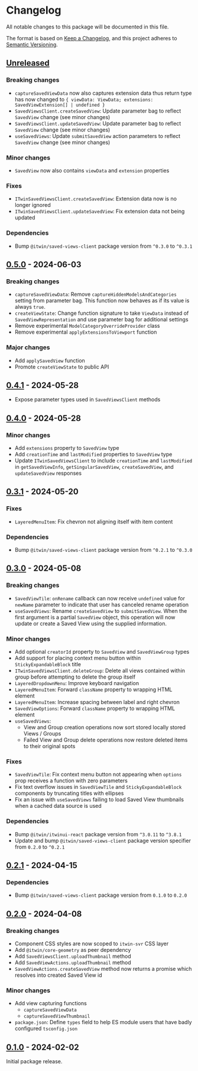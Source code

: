 # Changelog

All notable changes to this package will be documented in this file.

The format is based on [Keep a Changelog](https://keepachangelog.com/en/1.0.0/), and this project adheres to [Semantic Versioning](https://semver.org/spec/v2.0.0.html).

## [Unreleased](https://github.com/iTwin/saved-views/tree/HEAD/packages/saved-views-react)

### Breaking changes

* `captureSavedViewData` now also captures extension data thus return type has now changed to `{ viewData: ViewData; extensions: SavedViewExtension[] | undefined }`
* `SavedViewsClient.createSavedView`: Update parameter bag to reflect `SavedView` change (see minor changes)
* `SavedViewsClient.updateSavedView`: Update parameter bag to reflect `SavedView` change (see minor changes)
* `useSavedViews`: Update `submitSavedView` action parameters to reflect `SavedView` change (see minor changes)

### Minor changes

* `SavedView` now also contains `viewData` and `extension` properties

### Fixes

* `ITwinSavedViewsClient.createSavedView`: Extension data now is no longer ignored
* `ITwinSavedViewsClient.updateSavedView`: Fix extension data not being updated

### Dependencies

* Bump `@itwin/saved-views-client` package version from `^0.3.0` to `^0.3.1`

## [0.5.0](https://github.com/iTwin/saved-views/tree/v0.5.0-react/packages/saved-views-react) - 2024-06-03

### Breaking changes

* `captureSavedViewData`: Remove `captureHiddenModelsAndCategories` setting from parameter bag. This function now behaves as if its value is always `true`.
* `createViewState`: Change function signature to take `ViewData` instead of `SavedViewRepresentation` and use parameter bag for additional settings
* Remove experimental `ModelCategoryOverrideProvider` class
* Remove experimental `applyExtensionsToViewport` function

### Major changes

* Add `applySavedView` function
* Promote `createViewState` to public API

## [0.4.1](https://github.com/iTwin/saved-views/tree/v0.4.1-react/packages/saved-views-react) - 2024-05-28

* Expose parameter types used in `SavedViewsClient` methods

## [0.4.0](https://github.com/iTwin/saved-views/tree/v0.4.0-react/packages/saved-views-react) - 2024-05-28

### Minor changes

* Add `extensions` property to `SavedView` type
* Add `creationTime` and `lastModified` properties to `SavedView` type
* Update `ITwinSavedViewsClient` to include `creationTime` and `lastModified` in `getSavedViewInfo`, `getSingularSavedView`, `createSavedView`, and `updateSavedView` responses

## [0.3.1](https://github.com/iTwin/saved-views/tree/v0.3.1-react/packages/saved-views-react) - 2024-05-20

### Fixes

* `LayeredMenuItem`: Fix chevron not aligning itself with item content

### Dependencies

* Bump `@itwin/saved-views-client` package version from `^0.2.1` to `^0.3.0`

## [0.3.0](https://github.com/iTwin/saved-views/tree/v0.3.0-react/packages/saved-views-react) - 2024-05-08

### Breaking changes

* `SavedViewTile`: `onRename` callback can now receive `undefined` value for `newName` parameter to indicate that user has canceled rename operation
* `useSavedViews`: Rename `createSavedView` to `submitSavedView`. When the first argument is a partial `SavedView` object, this operation will now update or create a Saved View using the supplied information.

### Minor changes

* Add optional `creatorId` property to `SavedView` and `SavedViewGroup` types
* Add support for placing context menu button within `StickyExpandableBlock` title
* `ITwinSavedViewsClient.deleteGroup`: Delete all views contained within group before attempting to delete the group itself
* `LayeredDropdownMenu`: Improve keyboard navigation
* `LayeredMenuItem`: Forward `className` property to wrapping HTML element
* `LayeredMenuItem`: Increase spacing between label and right chevron
* `SavedViewOptions`: Forward `className` property to wrapping HTML element
* `useSavedViews`:
    * View and Group creation operations now sort stored locally stored Views / Groups
    * Failed View and Group delete operations now restore deleted items to their original spots

### Fixes

* `SavedViewTile`: Fix context menu button not appearing when `options` prop receives a function with zero parameters
* Fix text overflow issues in `SavedViewTile` and `StickyExpandableBlock` components by truncating titles with ellipses
* Fix an issue with `useSavedViews` failing to load Saved View thumbnails when a cached data source is used

### Dependencies

* Bump `@itwin/itwinui-react` package version from `^3.0.11` to `^3.8.1`
* Update and bump `@itwin/saved-views-client` package version specifier from `0.2.0` to `^0.2.1`

## [0.2.1](https://github.com/iTwin/saved-views/tree/v0.2.1-react/packages/saved-views-react) - 2024-04-15

### Dependencies

* Bump `@itwin/saved-views-client` package version from `0.1.0` to `0.2.0`

## [0.2.0](https://github.com/iTwin/saved-views/tree/v0.2.0-react/packages/saved-views-react) - 2024-04-08

### Breaking changes

* Component CSS styles are now scoped to `itwin-svr` CSS layer
* Add `@itwin/core-geometry` as peer dependency
* Add `SavedViewsClient.uploadThumbnail` method
* Add `SavedViewActions.uploadThumbnail` method
* `SavedViewActions.createSavedView` method now returns a promise which resolves into created Saved View id

### Minor changes

* Add view capturing functions
    * `captureSavedViewData`
    * `captureSavedViewThumbnail`
* `package.json`: Define `types` field to help ES module users that have badly configured `tsconfig.json`


## [0.1.0](https://github.com/iTwin/saved-views/tree/v0.1.0-react/packages/saved-views-react) - 2024-02-02

Initial package release.

